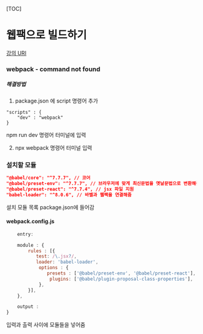 [TOC]

# 웹팩으로 빌드하기

[강의 URI](https://www.youtube.com/watch?v=jQh5_jvZVzI&list=PLcqDmjxt30RtqbStQqk-eYMK8N-1SYIFn&index=14)



### webpack - command not found

##### 해결방법

1. package.json 에 script 명령어 추가 

```
"scripts" : {
	"dev" : "webpack"
}
```

npm run dev 명령어 터미널에 입력



2. npx webpack 명령어 터미널 입력



### 설치할 모듈

```json
"@babel/core": "^7.7.7", // 코어
"@babel/preset-env": "^7.7.7", // 브라우저에 맞게 최신문법을 옛날문법으로 변환해줌
"@babel/preset-react": "^7.7.4", // jsx 파일 지원
"babel-loader": "^8.0.6", // 바벨과 웹팩을 연결해줌
```

설치 모듈 목록 package.json에 들어감


#### webpack.config.js

```js
    entry: 

    module : {
        rules : [{
           test: /\.jsx?/,
           loader: 'babel-loader',
            options : {
               presets : ['@babel/preset-env', '@babel/preset-react'],
                plugins: ['@babel/plugin-proposal-class-properties'],
            },
        }],
    },

    output : 
}
```

입력과 출력 사이에 모듈들을 넣어줌